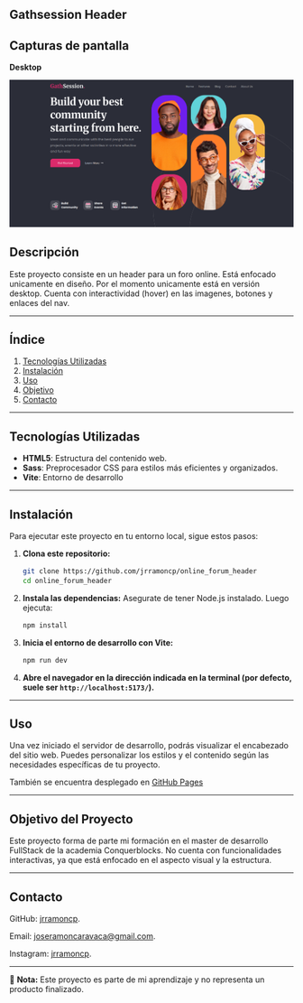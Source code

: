## Gathsession Header

## Capturas de pantalla

**Desktop**

![Captura de pantalla del proyecto](/public/img/screenshots/screenshot.png)



## Descripción

Este proyecto consiste en un header para un foro online. Está enfocado unicamente en diseño. Por el momento unicamente está en versión desktop. Cuenta con interactividad (hover) en las imagenes, botones y enlaces del nav. 

---

## Índice

1. [Tecnologías Utilizadas](#tecnologías-utilizadas)
2. [Instalación](#instalación)
3. [Uso](#uso)
4. [Objetivo](#cobjetivo)
5. [Contacto](#contacto)

---

## Tecnologías Utilizadas

- **HTML5**: Estructura del contenido web.
- **Sass**: Preprocesador CSS para estilos más eficientes y organizados.
- **Vite**: Entorno de desarrollo

---
## Instalación

Para ejecutar este proyecto en tu entorno local, sigue estos pasos:

1. **Clona este repositorio:**
   ```sh
   git clone https://github.com/jrramoncp/online_forum_header
   cd online_forum_header
   ```

2. **Instala las dependencias:**
Asegurate de tener Node.js instalado. Luego ejecuta:
   ```sh
   npm install
   ```

3. **Inicia el entorno de desarrollo con Vite:**
   ```sh
   npm run dev
   ```

4. **Abre el navegador en la dirección indicada en la terminal (por defecto, suele ser `http://localhost:5173/`).**

---

## Uso

Una vez iniciado el servidor de desarrollo, podrás visualizar el encabezado del sitio web. Puedes personalizar los estilos y el contenido según las necesidades específicas de tu proyecto.

También se encuentra desplegado en [GitHub Pages](https://jrramoncp.github.io/online_forum_header/)

---

## Objetivo del Proyecto

Este proyecto forma de parte mi formación en el master de desarrollo FullStack de la academia Conquerblocks. No cuenta con funcionalidades interactivas, ya que está enfocado en el aspecto visual y la estructura. 

--- 

## Contacto

GitHub: [jrramoncp](https://github.com/jrramoncp).

Email: joseramoncaravaca@gmail.com.

Instagram: [jrramoncp](https://www.instagram.com/jrramoncp).


---

📌 **Nota:** Este proyecto es parte de mi aprendizaje y no representa un producto finalizado.